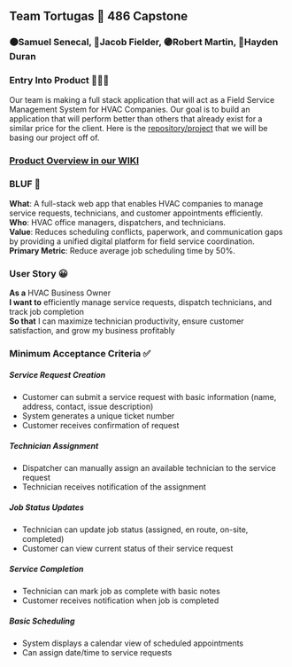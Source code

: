 ## Team Tortugas 🐢 486 Capstone
### 🟠Samuel Senecal, 🔴Jacob Fielder, 🟣Robert Martin, 🔵Hayden Duran

### Entry Into Product 🔽🔽🔽

Our team is making a full stack application that will act as a Field Service Management System for HVAC Companies. Our goal is to build an application that will perform better than others that already exist for a similar price for the client. Here is the [repository/project](https://github.com/MichaelHaydenDuran/CIS-330-Group-Project) that we will be basing our project off of. 

### [Product Overview in our WIKI](https://github.com/SSenecal01/486-Tortugas-Team-App/wiki/Product-Overview)

### BLUF 💭

**What**: A full-stack web app that enables HVAC companies to manage service requests, technicians, and customer appointments efficiently.  
**Who**: HVAC office managers, dispatchers, and technicians.  
**Value**: Reduces scheduling conflicts, paperwork, and communication gaps by providing a unified digital platform for field service coordination.  
**Primary Metric**: Reduce average job scheduling time by 50%.  

### User Story 😀
**As a** HVAC Business Owner  
**I want to** efficiently manage service requests, dispatch technicians, and track job completion  
**So that** I can maximize technician productivity, ensure customer satisfaction, and grow my business profitably  

### Minimum Acceptance Criteria ✅

##### Service Request Creation
* Customer can submit a service request with basic information (name, address, contact, issue description)
* System generates a unique ticket number
* Customer receives confirmation of request

##### Technician Assignment
* Dispatcher can manually assign an available technician to the service request
* Technician receives notification of the assignment

##### Job Status Updates
* Technician can update job status (assigned, en route, on-site, completed)
* Customer can view current status of their service request

##### Service Completion
* Technician can mark job as complete with basic notes
* Customer receives notification when job is completed

##### Basic Scheduling
* System displays a calendar view of scheduled appointments
* Can assign date/time to service requests








